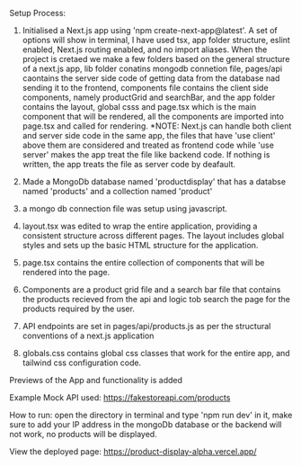 Setup Process:

1. Initialised a Next.js app using 'npm create-next-app@latest'. A set of options will show in terminal, I have used tsx, app folder structure, eslint enabled, Next.js routing enabled, and no import aliases. When the project is cretaed we make a few folders based on the general structure of a next.js app, lib folder conatins mongodb connetion file, pages/api caontains the server side code of getting data from the database nad sending it to the frontend, components file contains the client side components, namely productGrid and searchBar, and the app folder contains the layout, global csss and page.tsx which is the main component that will be rendered, all the components are imported into page.tsx and called for rendering. 
*NOTE: Next.js can handle both client and server side code in the same app, the files that have 'use client' above them are considered and treated as frontend code while 'use server' makes the app treat the file like backend code. If nothing is written, the app treats the file as server code by deafault.
2. Made a MongoDb database named 'productdisplay' that has a databse named 'products' and a collection named 'product'

3. a mongo db connection file was setup using javascript.

4. layout.tsx was edited to wrap the entire application, providing a consistent structure across different pages. The layout includes global styles and sets up the basic HTML structure for the application.

5. page.tsx contains the entire collection of components that will be rendered into the page.

6. Components are a product grid file and a search bar file that contains the products recieved from the api and logic tob search the page for the products required by the user.

7. API endpoints are set in pages/api/products.js as per the structural conventions of a next.js application

8. globals.css contains global css classes that work for the entire app, and  tailwind css configuration code.


Previews of the App and functionality is added

Example Mock API used: https://fakestoreapi.com/products 

How to run: open the directory in terminal and type 'npm run dev' in it, make sure to add your IP address in the mongoDb database or the backend will not work, no products will be displayed.

View the deployed page: https://product-display-alpha.vercel.app/

